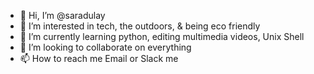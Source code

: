 - 👋 Hi, I’m @saradulay
- 👀 I’m interested in tech, the outdoors, & being eco friendly
- 🌱 I’m currently learning python, editing multimedia videos, Unix Shell
- 💞️ I’m looking to collaborate on everything
- 📫 How to reach me Email or Slack me

<!---
saradulay/saradulay is a ✨ special ✨ repository because its `README.md` (this file) appears on your GitHub profile.
You can click the Preview link to take a look at your changes.
--->
